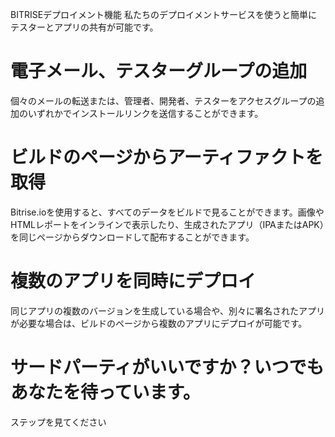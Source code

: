 BITRISEデプロイメント機能
私たちのデプロイメントサービスを使うと簡単にテスターとアプリの共有が可能です。

# 電子メール、テスターグループの追加
個々のメールの転送または、管理者、開発者、テスターをアクセスグループの追加のいずれかでインストールリンクを送信することができます。

# ビルドのページからアーティファクトを取得
Bitrise.ioを使用すると、すべてのデータをビルドで見ることができます。画像やHTMLレポートをインラインで表示したり、生成されたアプリ（IPAまたはAPK）を同じページからダウンロードして配布することができます。

# 複数のアプリを同時にデプロイ
同じアプリの複数のバージョンを生成している場合や、別々に署名されたアプリが必要な場合は、ビルドのページから複数のアプリにデプロイが可能です。

# サードパーティがいいですか？いつでもあなたを待っています。
ステップを見てください